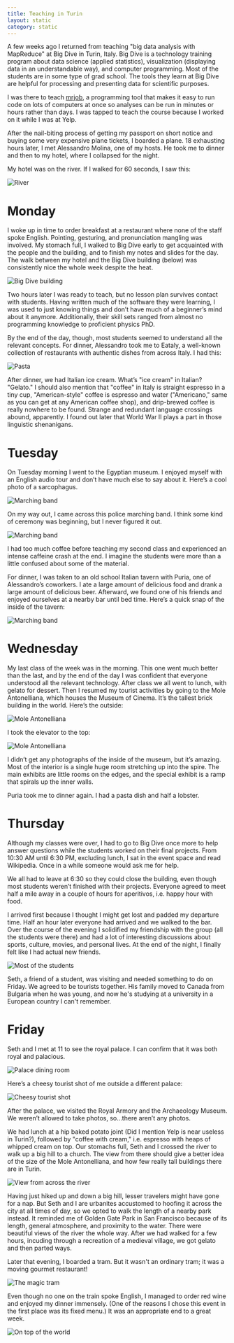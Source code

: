 ```yaml
---
title: Teaching in Turin
layout: static
category: static
---
```


A few weeks ago I returned from teaching "big data analysis with MapReduce" at
Big Dive in Turin, Italy. Big Dive is a technology training program about data
science (applied statistics), visualization (displaying data in an
understandable way), and computer programming. Most of the students are in some
type of grad school. The tools they learn at Big Dive are helpful for
processing and presenting data for scientific purposes.

I was there to teach [mrjob](http://mrjob.readthedocs.org/), a programming tool
that makes it easy to run code on lots of computers at once so analyses can be
run in minutes or hours rather than days. I was tapped to teach the course
because I worked on it while I was at Yelp.

After the nail-biting process of getting my passport on short notice and buying
some very expensive plane tickets, I boarded a plane. 18 exhausting hours
later, I met Alessandro Molina, one of my hosts. He took me to dinner and then
to my hotel, where I collapsed for the night.

My hotel was on the river. If I walked for 60 seconds, I saw this:

![River](../img/turin/river.jpg)

# Monday

I woke up in time to order breakfast at a restaurant where none of the staff
spoke English. Pointing, gesturing, and pronunciation mangling was involved. My
stomach full, I walked to Big Dive early to get acquainted with the people and
the building, and to finish my notes and slides for the day. The walk between
my hotel and the Big Dive building (below) was consistently nice the whole
week despite the heat.

![Big Dive building](../img/turin/bigdive_building.jpg)

Two hours later I was ready to teach, but no lesson plan survives contact with
students. Having written much of the software they were learning, I was used to
just knowing things and don’t have much of a beginner’s mind about it anymore.
Additionally, their skill sets ranged from almost no programming knowledge to
proficient physics PhD.

By the end of the day, though, most students seemed to understand all the
relevant concepts. For dinner, Alessandro took me to Eataly, a well-known
collection of restaurants with authentic dishes from across Italy. I had this:

![Pasta](../img/turin/eataly.jpg)

After dinner, we had Italian ice cream. What’s "ice cream" in Italian?
"Gelato." I should also mention that "coffee" in Italy is straight espresso in
a tiny cup, "American-style" coffee is espresso and water ("Americano," same as
you can get at any American coffee shop), and drip-brewed coffee is really
nowhere to be found. Strange and redundant language crossings abound,
apparently. I found out later that World War II plays a part in those
linguistic shenanigans.

# Tuesday

On Tuesday morning I went to the Egyptian museum. I enjoyed myself with an
English audio tour and don’t have much else to say about it. Here’s a cool
photo of a sarcophagus.

![Marching band](../img/turin/egyptian_museum.jpg)

On my way out, I came across this police marching band. I think some kind of
ceremony was beginning, but I never figured it out.

![Marching band](../img/turin/marching_band.jpg)

I had too much coffee before teaching my second class and experienced an
intense caffeine crash at the end. I imagine the students were more than a
little confused about some of the material.

For dinner, I was taken to an old school Italian tavern with Puria, one of
Alessandro’s coworkers. I ate a large amount of delicious food and drank a
large amount of delicious beer. Afterward, we found one of his friends and
enjoyed ourselves at a nearby bar until bed time. Here’s a quick snap of the
inside of the tavern:

![Marching band](../img/turin/taverna.jpg)

# Wednesday

My last class of the week was in the morning. This one went much better than
the last, and by the end of the day I was confident that everyone understood
all the relevant technology. After class we all went to lunch, with gelato for
dessert. Then I resumed my tourist activities by going to the Mole
Antonelliana, which houses the Museum of Cinema. It’s the tallest brick
building in the world. Here’s the outside:

![Mole Antonelliana](../img/turin/mole_antonelliana.jpg)

I took the elevator to the top:

![Mole Antonelliana](../img/turin/mole_antonelliana_view.jpg)

I didn’t get any photographs of the inside of the museum, but it’s amazing.
Most of the interior is a single huge room stretching up into the spire. The
main exhibits are little rooms on the edges, and the special exhibit is a ramp
that spirals up the inner walls.

Puria took me to dinner again. I had a pasta dish and half a lobster.

# Thursday

Although my classes were over, I had to go to Big Dive once more to help answer
questions while the students worked on their final projects. From 10:30 AM
until 6:30 PM, excluding lunch, I sat in the event space and read Wikipedia.
Once in a while someone would ask me for help.

We all had to leave at 6:30 so they could close the building, even though most
students weren’t finished with their projects. Everyone agreed to meet half a
mile away in a couple of hours for aperitivos, i.e. happy hour with food.

I arrived first because I thought I might get lost and padded my departure
time. Half an hour later everyone had arrived and we walked to the bar. Over
the course of the evening I solidified my friendship with the group (all the
students were there) and had a lot of interesting discussions about sports,
culture, movies, and personal lives. At the end of the night, I finally felt
like I had actual new friends.

![Most of the students](../img/turin/all_the_students.jpg)

Seth, a friend of a student, was visiting and needed something to do on Friday.
We agreed to be tourists together. His family moved to Canada from Bulgaria
when he was young, and now he's studying at a university in a European country
I can't remember.

# Friday

Seth and I met at 11 to see the royal palace. I can confirm that it was both
royal and palacious.

![Palace dining room](../img/turin/palace_dining_room.jpg)

Here’s a cheesy tourist shot of me outside a different palace:

![Cheesy tourist shot](../img/turin/cheesy_tourist_shot.jpg)

After the palace, we visited the Royal Armory and the Archaeology Museum. We
weren’t allowed to take photos, so…there aren’t any photos.

We had lunch at a hip baked potato joint (Did I mention Yelp is near useless in
Turin?), followed by "coffee with cream," i.e. espresso with heaps of whipped
cream on top. Our stomachs full, Seth and I crossed the river to walk up a big
hill to a church. The view from there should give a better idea of the size of
the Mole Antonelliana, and how few really tall buildings there are in Turin.

![View from across the river](../img/turin/across_the_river.jpg)

Having just hiked up and down a big hill, lesser travelers might have gone for
a nap. But Seth and I are urbanites accustomed to hoofing it across the city at
all times of day, so we opted to walk the length of a nearby park instead. It
reminded me of Golden Gate Park in San Francisco because of its length, general
atmosphere, and proximity to the water. There were beautiful views of the river
the whole way. After we had walked for a few hours, incuding through a
recreation of a medieval village, we got gelato and then parted ways.

Later that evening, I boarded a tram. But it wasn't an ordinary tram; it was a
moving gourmet restaurant!

![The magic tram](../img/turin/magic_tram.jpg)

Even though no one on the train spoke English, I managed to order red wine and
enjoyed my dinner immensely. (One of the reasons I chose this event in the
first place was its fixed menu.) It was an appropriate end to a great week.

![On top of the world](../img/turin/return_trip.jpg)
